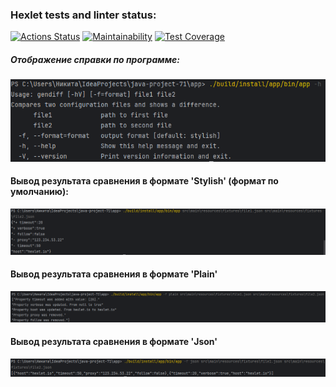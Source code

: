 ### Hexlet tests and linter status:
[![Actions Status](https://github.com/N1kita14/java-project-71/actions/workflows/hexlet-check.yml/badge.svg)](https://github.com/N1kita14/java-project-71/actions)
[![Maintainability](https://api.codeclimate.com/v1/badges/71001bfa859ca73309e7/maintainability)](https://codeclimate.com/github/N1kita14/java-project-71/maintainability)
[![Test Coverage](https://api.codeclimate.com/v1/badges/71001bfa859ca73309e7/test_coverage)](https://codeclimate.com/github/N1kita14/java-project-71/test_coverage)

##### Отображение справки по программе:
![img_2.png](img_2.png)

#### Вывод результата сравнения в формате 'Stylish' (формат по умолчанию):
![img_3.png](img_3.png)

#### Вывод результата сравнения в формате 'Plain'
![img_5.png](img_5.png)

#### Вывод результата сравнения в формате 'Json'
![img_1.png](img_1.png)
